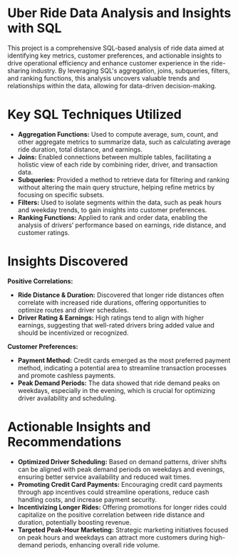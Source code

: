 # Uber Ride Data Analysis and Insights with SQL

This project is a comprehensive SQL-based analysis of ride data aimed at identifying key metrics, customer preferences, and actionable insights to drive operational efficiency and enhance customer experience in the ride-sharing industry. By leveraging SQL's aggregation, joins, subqueries, filters, and ranking functions, this analysis uncovers valuable trends and relationships within the data, allowing for data-driven decision-making.

# Key SQL Techniques Utilized
- **Aggregation Functions:** Used to compute average, sum, count, and other aggregate metrics to summarize data, such as calculating average ride duration, total distance, and earnings.
- **Joins:** Enabled connections between multiple tables, facilitating a holistic view of each ride by combining rider, driver, and transaction data.
- **Subqueries:** Provided a method to retrieve data for filtering and ranking without altering the main query structure, helping refine metrics by focusing on specific subsets.
- **Filters:** Used to isolate segments within the data, such as peak hours and weekday trends, to gain insights into customer preferences.
- **Ranking Functions:** Applied to rank and order data, enabling the analysis of drivers’ performance based on earnings, ride distance, and customer ratings.

# Insights Discovered
**Positive Correlations:**

- **Ride Distance & Duration:** Discovered that longer ride distances often correlate with increased ride durations, offering opportunities to optimize routes and driver schedules.
- **Driver Rating & Earnings:** High ratings tend to align with higher earnings, suggesting that well-rated drivers bring added value and should be incentivized or recognized.

**Customer Preferences:**

- **Payment Method:** Credit cards emerged as the most preferred payment method, indicating a potential area to streamline transaction processes and promote cashless payments.
- **Peak Demand Periods:** The data showed that ride demand peaks on weekdays, especially in the evening, which is crucial for optimizing driver availability and scheduling.
# Actionable Insights and Recommendations
- **Optimized Driver Scheduling:** Based on demand patterns, driver shifts can be aligned with peak demand periods on weekdays and evenings, ensuring better service availability and reduced wait times.
- **Promoting Credit Card Payments:** Encouraging credit card payments through app incentives could streamline operations, reduce cash handling costs, and increase payment security.
- **Incentivizing Longer Rides:** Offering promotions for longer rides could capitalize on the positive correlation between ride distance and duration, potentially boosting revenue.
- **Targeted Peak-Hour Marketing:** Strategic marketing initiatives focused on peak hours and weekdays can attract more customers during high-demand periods, enhancing overall ride volume.
